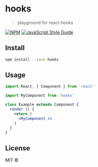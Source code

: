 # hooks

> playground for react hooks

[![NPM](https://img.shields.io/npm/v/hooks.svg)](https://www.npmjs.com/package/hooks) [![JavaScript Style Guide](https://img.shields.io/badge/code_style-standard-brightgreen.svg)](https://standardjs.com)

## Install

```bash
npm install --save hooks
```

## Usage

```jsx
import React, { Component } from 'react'

import MyComponent from 'hooks'

class Example extends Component {
  render () {
    return (
      <MyComponent />
    )
  }
}
```

## License

MIT © [](https://github.com/)
